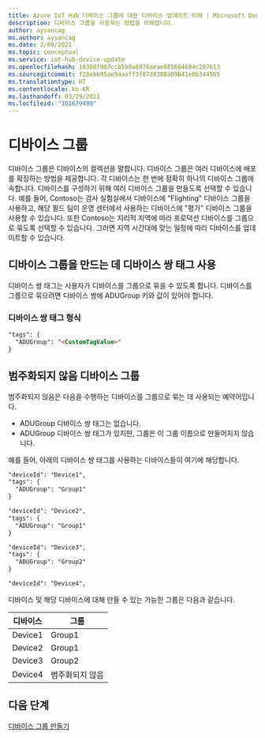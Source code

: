 ```yaml
---
title: Azure IoT Hub 디바이스 그룹에 대한 디바이스 업데이트 이해 | Microsoft Docs
description: 디바이스 그룹을 사용하는 방법을 이해합니다.
author: aysancag
ms.author: aysancag
ms.date: 2/09/2021
ms.topic: conceptual
ms.service: iot-hub-device-update
ms.openlocfilehash: 18388f067ccb5b8a8876aeae685664694c207613
ms.sourcegitcommit: f28ebb95ae9aaaff3f87d8388a09b41e0b3445b5
ms.translationtype: HT
ms.contentlocale: ko-KR
ms.lasthandoff: 03/29/2021
ms.locfileid: "101679498"
---
```

# <a name="device-groups"></a>디바이스 그룹

디바이스 그룹은 디바이스의 컬렉션을 말합니다. 디바이스 그룹은 여러 디바이스에 배포를 확장하는 방법을 제공합니다. 각 디바이스는 한 번에 정확히 하나의 디바이스 그룹에 속합니다.
디바이스를 구성하기 위해 여러 디바이스 그룹을 만들도록 선택할 수 있습니다. 예를 들어, Contoso는 검사 실험실에서 디바이스에 "Flighting" 디바이스 그룹을 사용하고, 해당 필드 팀이 운영 센터에서 사용하는 디바이스에 "평가" 디바이스 그룹을 사용할 수 있습니다. 또한 Contoso는 지리적 지역에 따라 프로덕션 디바이스를 그룹으로 묶도록 선택할 수 있습니다. 그러면 지역 시간대에 맞는 일정에 따라 디바이스를 업데이트할 수 있습니다. 


## <a name="using-device-twin-tag-for-device-group-creation"></a>디바이스 그룹을 만드는 데 디바이스 쌍 태그 사용

디바이스 쌍 태그는 사용자가 디바이스를 그룹으로 묶을 수 있도록 합니다. 디바이스를 그룹으로 묶으려면 디바이스 쌍에 ADUGroup 키와 값이 있어야 합니다.

### <a name="device-twin-tag-format"></a>디바이스 쌍 태그 형식

```markdown
"tags": {
  "ADUGroup": "<CustomTagValue>"
}
```


## <a name="uncategorized-device-group"></a>범주화되지 않음 디바이스 그룹

범주화되지 않음은 다음을 수행하는 디바이스를 그룹으로 묶는 데 사용되는 예약어입니다.
- ADUGroup 디바이스 쌍 태그는 없습니다.
- ADUGroup 디바이스 쌍 태그가 있지만, 그룹은 이 그룹 이름으로 만들어지지 않습니다.

예를 들어, 아래의 디바이스 쌍 태그를 사용하는 디바이스들이 여기에 해당합니다.

```markdown
"deviceId": "Device1",
"tags": {
  "ADUGroup": "Group1"
}
```

```markdown
"deviceId": "Device2",
"tags": {
  "ADUGroup": "Group1"
}
```

```markdown
"deviceId": "Device3",
"tags": {
  "ADUGroup": "Group2"
}
```

```markdown
"deviceId": "Device4",
```

디바이스 및 해당 디바이스에 대해 만들 수 있는 가능한 그룹은 다음과 같습니다.

|디바이스 |그룹  |
|-----------|--------------|
|Device1    |Group1|
|Device2    |Group1|
|Device3    |Group2|
|Device4    |범주화되지 않음|



## <a name="next-steps"></a>다음 단계

[디바이스 그룹 만들기](./create-update-group.md)
